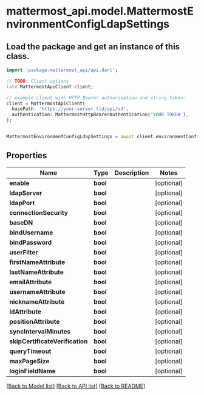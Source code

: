 # mattermost_api.model.MattermostEnvironmentConfigLdapSettings

## Load the package and get an instance of this class.
```dart
import 'package:mattermost_api/api.dart';

// TODO: Client options
late MattermostApiClient client;

// example client with HTTP Bearer authorization and string token:
client = MattermostApiClient(
  basePath: 'https://your-server.tld/api/v4',
  authentication: MattermostHttpBearerAuthentication('YOUR TOKEN'),
);


MattermostEnvironmentConfigLdapSettings = await client.environmentConfigLdapSettings.FUNCTION_THAT_RETURNS_THIS_CLASS();

```

## Properties
Name | Type | Description | Notes
------------ | ------------- | ------------- | -------------
**enable** | **bool** |  | [optional] 
**ldapServer** | **bool** |  | [optional] 
**ldapPort** | **bool** |  | [optional] 
**connectionSecurity** | **bool** |  | [optional] 
**baseDN** | **bool** |  | [optional] 
**bindUsername** | **bool** |  | [optional] 
**bindPassword** | **bool** |  | [optional] 
**userFilter** | **bool** |  | [optional] 
**firstNameAttribute** | **bool** |  | [optional] 
**lastNameAttribute** | **bool** |  | [optional] 
**emailAttribute** | **bool** |  | [optional] 
**usernameAttribute** | **bool** |  | [optional] 
**nicknameAttribute** | **bool** |  | [optional] 
**idAttribute** | **bool** |  | [optional] 
**positionAttribute** | **bool** |  | [optional] 
**syncIntervalMinutes** | **bool** |  | [optional] 
**skipCertificateVerification** | **bool** |  | [optional] 
**queryTimeout** | **bool** |  | [optional] 
**maxPageSize** | **bool** |  | [optional] 
**loginFieldName** | **bool** |  | [optional] 

[[Back to Model list]](../GENERATED_README.md#documentation-for-models) [[Back to API list]](../GENERATED_README.md#documentation-for-api-endpoints) [[Back to README]](../GENERATED_README.md)


